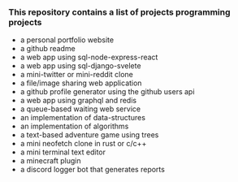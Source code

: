 ### This repository contains a list of projects programming projects

- a personal portfolio website
- a github readme
- a web app using sql-node-express-react
- a web app using sql-django-svelete
- a mini-twitter or mini-reddit clone
- a file/image sharing web application
- a github profile generator using the github users api
- a web app using graphql and redis
- a queue-based waiting web service
- an implementation of data-structures
- an implementation of algorithms
- a text-based adventure game using trees
- a mini neofetch clone in rust or c/c++
- a mini terminal text editor
- a minecraft plugin 
- a discord logger bot that generates reports
